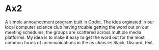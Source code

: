 # Ax2
A simple announcement program built in Godot. The idea orginated in our local computer science club having trouble getting the word out on our meeting schedules, the groups are scattered across multiple media platforms. My idea is to make it easy to get the word out for the most common forms of communications in the cs clubs ie: Slack, Discord, text.

